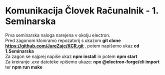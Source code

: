 # Komunikacija Človek Računalnik - 1. Seminarska
Prva seminarska naloga narejena v okolju electron.<br> 
Pred zagonom kloniramo repozatorij s ukazom <b> git clone https://github.com/JureZajc/KCR.git </b>, potem napišemo ukaz <b> cd 1.Seminarska </b></br>
Za zagon se najprej napiše ukaz <b>npm install</b> in potem <b>npm start</b><br>
Za kreiranje <i>.exe</i> datoteke vpišemo ukaze: <b>npx @electron-forge/cli import</b> ter <b>npm run make</b>
